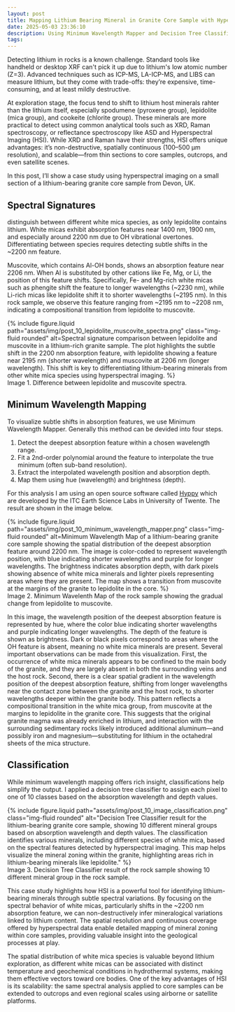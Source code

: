 ```yaml
---
layout: post
title: Mapping Lithium Bearing Mineral in Granite Core Sample with Hyperspectral Imaging
date: 2025-05-03 23:36:10
description: Using Minimum Wavelength Mapper and Decision Tree Classifier to analyze hyperspectral image of lithium bearing granite core sample.
tags: 
---
```



Detecting lithium in rocks is a known challenge. Standard tools like handheld or desktop XRF can't pick it up due to lithium's low atomic number (Z=3). Advanced techniques such as ICP-MS, LA-ICP-MS, and LIBS can measure lithium, but they come with trade-offs: they’re expensive, time-consuming, and at least mildly destructive.

At exploration stage, the focus tend to shift to lithium host minerals rahter than the lithium itself, especially spodumene (pyroxene group), lepidolite (mica group), and cookeite (chlorite group). These minerals are more practical to detect using common analytical tools such as XRD, Raman spectroscopy, or reflectance spectroscopy like ASD and Hyperspectral Imaging (HSI). While XRD and Raman have their strengths, HSI offers unique advantages: it’s non-destructive, spatially continuous (100–500 μm resolution), and scalable—from thin sections to core samples, outcrops, and even satellite scenes.

In this post, I’ll show a case study using hyperspectral imaging on a small section of a lithium-bearing granite core sample from Devon, UK.


## Spectral Signatures

distinguish between different white mica species, as only lepidolite contains lithium. White micas exhibit absorption features near 1400 nm, 1900 nm, and especially around 2200 nm due to OH vibrational overtones. Differentiating between species requires detecting subtle shifts in the ~2200 nm feature.

Muscovite, which contains Al-OH bonds, shows an absorption feature near 2206 nm. When Al is substituted by other cations like Fe, Mg, or Li, the position of this feature shifts. Specifically, Fe- and Mg-rich white micas such as phengite shift the feature to longer wavelengths (~2230 nm), while Li-rich micas like lepidolite shift it to shorter wavelengths (~2195 nm). In this rock sample, we observe this feature ranging from ~2195 nm to ~2208 nm, indicating a compositional transition from lepidolite to muscovite.

<div class="row mt-3">
    <div class="col-sm mt-3 mt-md-0">
        {% include figure.liquid 
            path="assets/img/post_10_lepidolite_muscovite_spectra.png" 
            class="img-fluid rounded" 
            alt=Spectral signature comparison between lepidolite and muscovite in a lithium-rich granite sample. The plot highlights the subtle shift in the 2200 nm absorption feature, with lepidolite showing a feature near 2195 nm (shorter wavelength) and muscovite at 2206 nm (longer wavelength). This shift is key to differentiating lithium-bearing minerals from other white mica species using hyperspectral imaging.
        %}
    </div>
</div>
<div class="caption">
    Image 1. Difference between lepidolite and muscovite spectra. 
</div>


## Minimum Wavelength Mapping

To visualize subtle shifts in absorption features, we use Minimum Wavelength Mapper. Generally this method can be devided into four steps.

1. Detect the deepest absorption feature within a chosen wavelength range.
2. Fit a 2nd-order polynomial around the feature to interpolate the true minimum (often sub-band resolution).
3. Extract the interpolated wavelength position and absorption depth.
4. Map them using hue (wavelength) and brightness (depth).

For this analysis I am using an open source software called [Hyppy](https://zenodo.org/records/14335092) which are developed by the ITC Earth Science Labs in University of Twente. The result are shown in the image below.

<div class="row mt-3">
    <div class="col-sm mt-3 mt-md-0">
        {% include figure.liquid 
            path="assets/img/post_10_minimum_wavelength_mapper.png" 
            class="img-fluid rounded" 
            alt=Minimum Wavelength Map of a lithium-bearing granite core sample showing the spatial distribution of the deepest absorption feature around 2200 nm. The image is color-coded to represent wavelength position, with blue indicating shorter wavelengths and purple for longer wavelengths. The brightness indicates absorption depth, with dark pixels showing absence of white mica minerals and lighter pixels representing areas where they are present. The map shows a transition from muscovite at the margins of the granite to lepidolite in the core.
        %}
    </div>
</div>
<div class="caption">
    Image 2. Minimum Wavelenth Map of the rock sample showing the gradual change from lepidolite to muscovite.
</div>

In this image, the wavelength position of the deepest absorption feature is represented by hue, where the color blue indicating shorter wavelengths and purple indicating longer wavelengths. The depth of the feature is shown as brightness. Dark or black pixels correspond to areas where the OH feature is absent, meaning no white mica minerals are present. Several important observations can be made from this visualization. First, the occurrence of white mica minerals appears to be confined to the main body of the granite, and they are largely absent in both the surrounding veins and the host rock. Second, there is a clear spatial gradient in the wavelength position of the deepest absorption feature, shifting from longer wavelengths near the contact zone between the granite and the host rock, to shorter wavelengths deeper within the granite body. This pattern reflects a compositional transition in the white mica group, from muscovite at the margins to lepidolite in the granite core. This suggests that the original granite magma was already enriched in lithium, and interaction with the surrounding sedimentary rocks likely introduced additional aluminum—and possibly iron and magnesium—substituting for lithium in the octahedral sheets of the mica structure.

## Classification
While minimum wavelength mapping offers rich insight, classifications help simplify the output. I applied a decision tree classifier to assign each pixel to one of 10 classes based on the absorption wavelength and depth values.

<div class="row mt-3">
    <div class="col-sm mt-3 mt-md-0">
        {% include figure.liquid 
            path="assets/img/post_10_image_classification.png" 
            class="img-fluid rounded" 
            alt="Decision Tree Classifier result for the lithium-bearing granite core sample, showing 10 different mineral groups based on absorption wavelength and depth values. The classification identifies various minerals, including different species of white mica, based on the spectral features detected by hyperspectral imaging. This map helps visualize the mineral zoning within the granite, highlighting areas rich in lithium-bearing minerals like lepidolite."
        %}
    </div>
</div>
<div class="caption">
    Image 3. Decision Tree Classifier result of the rock sample showing 10 different mineral group in the rock sample.
</div>

This case study highlights how HSI is a powerful tool for identifying lithium-bearing minerals through subtle spectral variations. By focusing on the spectral behavior of white micas, particularly shifts in the ~2200 nm absorption feature, we can non-destructively infer mineralogical variations linked to lithium content. The spatial resolution and continuous coverage offered by hyperspectral data enable detailed mapping of mineral zoning within core samples, providing valuable insight into the geological processes at play.

The spatial distribution of white mica species is valuable beyond lithium exploration, as different white micas can be associated with distinct temperature and geochemical conditions in hydrothermal systems, making them effective vectors toward ore bodies. One of the key advantages of HSI is its scalability: the same spectral analysis applied to core samples can be extended to outcrops and even regional scales using airborne or satellite platforms.